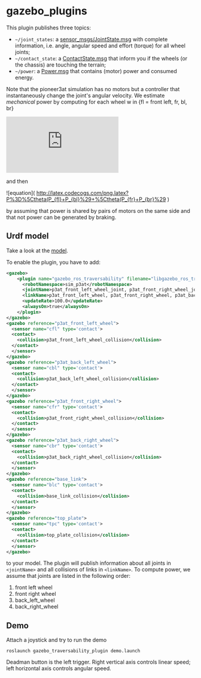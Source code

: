 # gazebo_plugins

This plugin publishes three topics:
- `~/joint_states`: a [sensor_msgs/JointState.msg](http://docs.ros.org/api/sensor_msgs/html/msg/JointState.html) with complete information, i.e. angle, angular speed and effort (torque) for all wheel joints;
- `~/contact_state`: a [ContactState.msg](https://github.com/jeguzzi/gazebo_plugins/blob/master/msg/ContactState.msg) that inform you if the wheels (or the chassis) are touching the terrain;
- `~/power`: a
[Power.msg](https://github.com/jeguzzi/gazebo_plugins/blob/master/msg/Power.msg) that contains (motor) power and consumed energy.

Note that the pioneer3at simulation has no motors but a controller that instantaneously change the joint's angular velocity. We estimate *mechanical* power by computing for each wheel w in {fl = front left, fr, bl, br}

  ![equation](http://latex.codecogs.com/png.latex?P_w%3D%5Comega%5Ccdot%5Ctau)  

and then

![equation]( http://latex.codecogs.com/png.latex?P%3D%5Ctheta(P_{fl}+P_{bl}%29+%5Ctheta(P_{fr}+P_{br}%29 )

by assuming that power is shared by pairs of motors on the same side and that not power can be generated by braking.

## Urdf model

Take a look at the [model](https://github.com/jeguzzi/gazebo_plugins/blob/master/model/pioneer3at.urdf).

To enable the plugin, you have to add:
```xml
<gazebo>
    <plugin name="gazebo_ros_traversability" filename="libgazebo_ros_traversability.so">
      <robotNamespace>sim_p3at</robotNamespace>
      <jointName>p3at_front_left_wheel_joint, p3at_front_right_wheel_joint, p3at_back_left_wheel_joint, p3at_back_right_wheel_joint</jointName>
      <linkName>p3at_front_left_wheel, p3at_front_right_wheel, p3at_back_left_wheel, p3at_back_right_wheel, base_link</linkName>
      <updateRate>100.0</updateRate>
      <alwaysOn>true</alwaysOn>
    </plugin>
</gazebo>
<gazebo reference="p3at_front_left_wheel">
  <sensor name="cfl" type='contact'>
  <contact>
    <collision>p3at_front_left_wheel_collision</collision>
  </contact>
  </sensor>
</gazebo>
<gazebo reference="p3at_back_left_wheel">
  <sensor name="cbl" type='contact'>
  <contact>
    <collision>p3at_back_left_wheel_collision</collision>
  </contact>
  </sensor>
</gazebo>
<gazebo reference="p3at_front_right_wheel">
  <sensor name="cfr" type='contact'>
  <contact>
    <collision>p3at_front_right_wheel_collision</collision>
  </contact>
  </sensor>
</gazebo>
<gazebo reference="p3at_back_right_wheel">
  <sensor name="cbr" type='contact'>
  <contact>
    <collision>p3at_back_right_wheel_collision</collision>
  </contact>
  </sensor>
</gazebo>
<gazebo reference="base_link">
  <sensor name="blc" type='contact'>
  <contact>
    <collision>base_link_collision</collision>
  </contact>
  </sensor>
</gazebo>
<gazebo reference="top_plate">
  <sensor name="tpc" type='contact'>
  <contact>
    <collision>top_plate_collision</collision>
  </contact>
  </sensor>
</gazebo>
```
to your model. The plugin will publish information about all joints in `<jointName>` and all collisions of links in `<linkName>`. To compute power, we assume that joints are listed in the following order:
1. front left wheel
1. front right wheel
1. back_left_wheel
1. back_right_wheel


## Demo

Attach a joystick and try to run the demo

```roslaunch gazebo_traversability_plugin demo.launch```

Deadman button is the left trigger. Right vertical axis controls linear speed; left horizontal axis controls angular speed.
